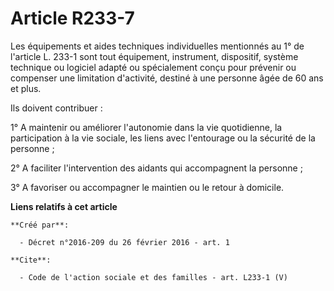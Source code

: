 # Article R233-7

Les équipements et aides techniques individuelles mentionnés au 1° de l'article L. 233-1 sont tout équipement, instrument,
dispositif, système technique ou logiciel adapté ou spécialement conçu pour prévenir ou compenser une limitation d'activité,
destiné à une personne âgée de 60 ans et plus. 

Ils doivent contribuer : 

1° A maintenir ou améliorer l'autonomie dans la vie quotidienne, la participation à la vie sociale, les liens avec
l'entourage ou la sécurité de la personne ; 

2° A faciliter l'intervention des aidants qui accompagnent la personne ; 

3° A favoriser ou accompagner le maintien ou le retour à domicile.

**Liens relatifs à cet article**

	**Créé par**:

	  - Décret n°2016-209 du 26 février 2016 - art. 1

	**Cite**:

	  - Code de l'action sociale et des familles - art. L233-1 (V)
